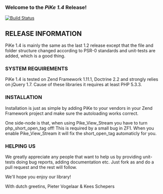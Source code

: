 ### Welcome to the *PiKe 1.4* Release!

[![Build Status](https://secure.travis-ci.org/php-pike/Pike.png?branch=master)](http://travis-ci.org/php-pike/Pike)

## RELEASE INFORMATION

PiKe 1.4 is mainly the same as the last 1.2 release except that the 
file and folder structure changed according to PSR-0 standards and unit-tests
are added, which is a good thing. 


### SYSTEM REQUIREMENTS
PiKe 1.4 is tested on Zend Framework 1.11.1, Doctrine 2.2 and strongly 
relies on jQuery 1.7. Cause of these libraries it requires at least 
PHP 5.3.3. 

### INSTALLATION
Installation is just as simple by adding PiKe to your vendors in your 
Zend Framework project and make sure the autoloading works correct. 

One side-node is that, when using Pike_View_Stream you have to
turn php_short_open_tag off! This is required by a small bug in ZF1. When
you enable Pike_View_Stream it will fix the short_open_tag automaticly for you.

### HELPING US
We greatly appreciate any people that want to help us by providing unit-tests
doing bug reports, adding documentation etc. Just fork as and do a pull request
and the rest will follow. 

We'll hope you enjoy our library!

With dutch greetins,
Pieter Vogelaar & Kees Schepers
